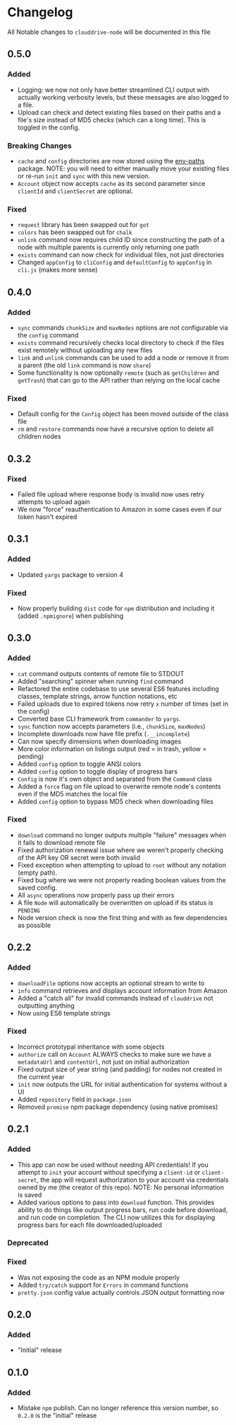 # Changelog

All Notable changes to `clouddrive-node` will be documented in this file

## 0.5.0

### Added
- Logging: we now not only have better streamlined CLI output with actually working verbosity levels, but these messages are also logged to a file.
- Upload can check and detect existing files based on their paths and a file's size instead of MD5 checks (which can a long time). This is toggled in the config.

### Breaking Changes
- `cache` and `config` directories are now stored using the [env-paths](https://github.com/sindresorhus/env-paths) package. NOTE: you will need to either manually move your existing files or re-run `init` and `sync` with this new version.
- `Account` object now accepts `cache` as its second parameter since `clientId` and `clientSecret` are optional.

### Fixed
- `request` library has been swapped out for `got`
- `colors` has been swapped out for `chalk`
- `unlink` command now requires child ID since constructing the path of a node with multiple parents is currently only returning one path
- `exists` command can now check for individual files, not just directories
- Changed `appConfig` to `cliConfig` and `defaultConfig` to `appConfig` in `cli.js` (makes more sense)

## 0.4.0

### Added
- `sync` commands `chunkSize` and `maxNodes` options are not configurable via the `config` command
- `exists` command recursively checks local directory to check if the files exist remotely without uploading any new files
- `link` and `unlink` commands can be used to add a node or remove it from a parent (the old `link` command is now `share`)
- Some functionality is now optionally `remote` (such as `getChildren` and `getTrash`) that can go to the API rather than relying on the local cache

### Fixed
- Default config for the `Config` object has been moved outside of the class file
- `rm` and `restore` commands now have a recursive option to delete all children nodes

## 0.3.2

### Fixed
- Failed file upload where response body is invalid now uses retry attempts to upload again
- We now "force" reauthentication to Amazon in some cases even if our token hasn't expired

## 0.3.1

### Added
- Updated `yargs` package to version 4

### Fixed
- Now properly building `dist` code for `npm` distribution and including it (added `.npmignore`) when publishing

## 0.3.0

### Added
- `cat` command outputs contents of remote file to STDOUT
- Added "searching" spinner when running `find` command
- Refactored the entire codebase to use several ES6 features including classes, template strings, arrow function notations, etc
- Failed uploads due to expired tokens now retry `x` number of times (set in the config)
- Converted base CLI framework from `commander` to `yargs`.
- `sync` function now accepts parameters (i.e., `chunkSize`, `maxNodes`)
- Incomplete downloads now have file prefix (`.__incomplete`)
- Can now specify dimensions when downloading images
- More color information on listings output (red = in trash, yellow = pending)
- Added `config` option to toggle ANSI colors
- Added `config` option to toggle display of progress bars
- `Config` is now it's own object and separated from the `Command` class
- Added a `force` flag on file upload to overwrite remote node's contents even if the MD5 matches the local file
- Added `config` option to bypass MD5 check when downloading files

### Fixed
- `download` command no longer outputs multiple "failure" messages when it fails to download remote file
- Fixed authorization renewal issue where we weren't properly checking of the API key OR secret were both invalid
- Fixed exception when attempting to upload to `root` without any notation (empty path).
- Fixed bug where we were not properly reading boolean values from the saved config.
- All `async` operations now properly pass up their errors
- A file `Node` will automatically be overwritten on upload if its status is `PENDING`
- Node version check is now the first thing and with as few dependencies as possible

## 0.2.2

### Added
- `downloadFile` options now accepts an optional stream to write to
- `info` command retrieves and displays account information from Amazon
- Added a "catch all" for invalid commands instead of `clouddrive` not outputting anything
- Now using ES6 template strings

### Fixed
- Incorrect prototypal inheritance with some objects
- `authorize` call on `Account` ALWAYS checks to make sure we have a `metadataUrl` and `contentUrl`, not just on initial authorization
- Fixed output size of year string (and padding) for nodes not created in the current year
- `init` now outputs the URL for initial authentication for systems without a UI
- Added `repository` field in `package.json`
- Removed `promise` npm package dependency (using native promises)

## 0.2.1

### Added
- This app can now be used without needing API credentials! If you attempt to `init` your account without specifying a `client-id` or `client-secret`, the app will request authorization to your account via credentials owned by me (the creator of this repo). NOTE: No personal information is saved
- Added various options to pass into `download` function. This provides ability to do things like output progress bars, run code before download, and run code on completion. The CLI now utilizes this for displaying progress bars for each file downloaded/uploaded

### Deprecated

### Fixed
- Was not exposing the code as an NPM module properly
- Added `try/catch` support for `Errors` in command functions
- `pretty.json` config value actually controls JSON output formatting now

## 0.2.0

### Added
- "Initial" release

## 0.1.0

### Added
- Mistake `npm` publish. Can no longer reference this version number, so `0.2.0` is the "initial" release

